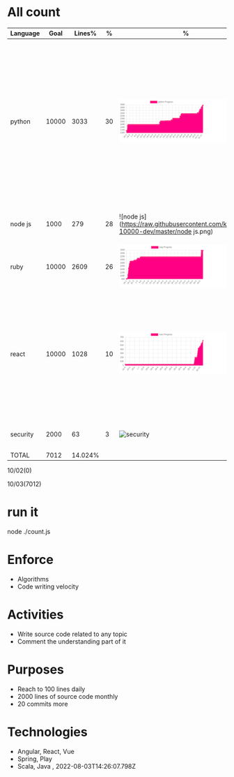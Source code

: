 # All count
|Language|Goal|Lines%|%|%|%|Subjects|
|----------|-------|-------|--------|--------|--------|--------|
|python|10000|3033|30|![python](https://raw.githubusercontent.com/kapit4n/l-10000-dev/master/python.png)|collections, |algorithms, authentication jwt, authentication vs autorization, aws s3 boto3, django pdf, django tips, g cloud storage, login django, login flask, micropython exmaple, mysql, tensorflow example, unit tests, web3, yield, auth0, jwt example, face recognition, video face recognition|
|node js|1000|279|28|![node js](https://raw.githubusercontent.com/kapit4n/l-10000-dev/master/node js.png)|migrations, ruby on rails, presenters, models|interview questions 01 08 22, oop 01 08 22, oop 02 08 22|
|ruby|10000|2609|26|![ruby](https://raw.githubusercontent.com/kapit4n/l-10000-dev/master/ruby.png)|migrations, ruby on rails, presenters, models|ruby rails controllers, ruby rails models, ruby rails queries|
|react|10000|1028|10|![react](https://raw.githubusercontent.com/kapit4n/l-10000-dev/master/react.png)|Testing, builds|18 new features, custom hook session, oop 02 08 22, react context local staorage, react context update, react context, react custom hook, react hooks tips, react hooks, redux 02 08 22, login logout redux, components|
|security|2000|63|3|![security](https://raw.githubusercontent.com/kapit4n/l-10000-dev/master/security.png)|react, website|hello world, react application, secure+website|
|TOTAL|7012|14.024%|
10/02(0)

10/03(7012)


  # run it
  node ./count.js
      
# Enforce
  * Algorithms
  * Code writing velocity
  
  # Activities
  * Write source code related to any topic
  * Comment the understanding part of it
      
  # Purposes
  * Reach to 100 lines daily
  * 2000 lines of source code monthly
  * 20 commits more
  
  # Technologies
  * Angular, React, Vue
  * Spring, Play
  * Scala, Java
  , 2022-08-03T14:26:07.798Z
